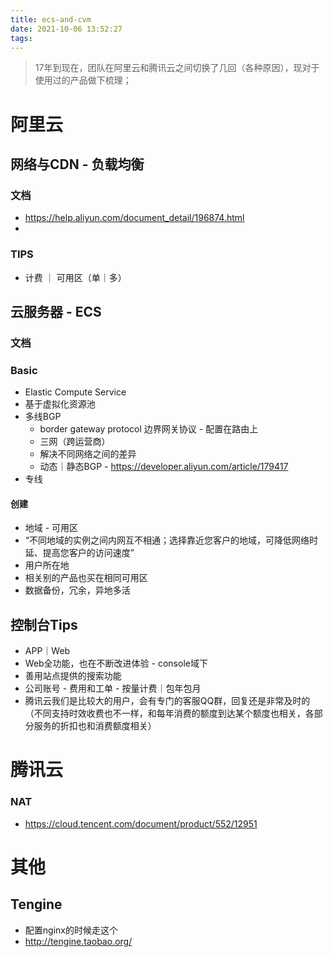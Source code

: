 ```yaml
---
title: ecs-and-cvm
date: 2021-10-06 13:52:27
tags:
---
```

> 17年到现在，团队在阿里云和腾讯云之间切换了几回（各种原因），现对于使用过的产品做下梳理；

# 阿里云

## 网络与CDN - 负载均衡
### 文档
- https://help.aliyun.com/document_detail/196874.html
- 

### TIPS
- 计费 ｜ 可用区（单｜多）

## 云服务器 - ECS
### 文档

### Basic
- Elastic Compute Service
- 基于虚拟化资源池
- 多线BGP
  - border gateway protocol 边界网关协议 - 配置在路由上
  - 三网（跨运营商）
  - 解决不同网络之间的差异
  - 动态｜静态BGP - https://developer.aliyun.com/article/179417
- 专线

#### 创建
- 地域 - 可用区
- “不同地域的实例之间内网互不相通；选择靠近您客户的地域，可降低网络时延、提高您客户的访问速度”
- 用户所在地 
- 相关别的产品也买在相同可用区
- 数据备份，冗余，异地多活


## 控制台Tips
- APP｜Web
- Web全功能，也在不断改进体验 - console域下
- 善用站点提供的搜索功能
- 公司账号 - 费用和工单 - 按量计费｜包年包月
- 腾讯云我们是比较大的用户，会有专门的客服QQ群，回复还是非常及时的（不同支持时效收费也不一样，和每年消费的额度到达某个额度也相关，各部分服务的折扣也和消费额度相关）

# 腾讯云

### NAT
- https://cloud.tencent.com/document/product/552/12951
# 其他

## Tengine
- 配置nginx的时候走这个
- http://tengine.taobao.org/

